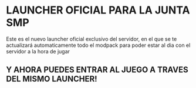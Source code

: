 # LAUNCHER OFICIAL PARA LA JUNTA SMP
Este es el nuevo launcher oficial exclusivo del servidor, en el que se te actualizará automaticamente todo el modpack para poder estar al dia con el servidor a la hora de jugar

## Y AHORA PUEDES ENTRAR AL JUEGO A TRAVES DEL MISMO LAUNCHER!
